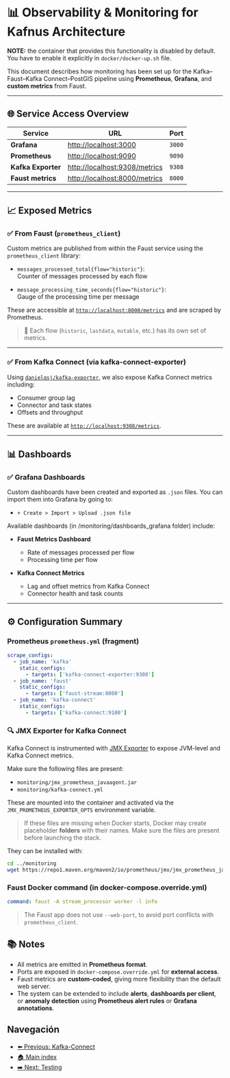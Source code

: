 # 📊 Observability & Monitoring for Kafnus Architecture

**NOTE:** the container that provides this functionality is disabled by default. You have to enable it explicitly in `docker/docker-up.sh` file.

This document describes how monitoring has been set up for the Kafka–Faust–Kafka Connect–PostGIS pipeline using **Prometheus**, **Grafana**, and **custom metrics** from Faust.

---

## 🌐 Service Access Overview

| Service           | URL                          | Port |
|-------------------|-------------------------------|------|
| **Grafana**       | [http://localhost:3000](http://localhost:3000) | `3000` |
| **Prometheus**    | [http://localhost:9090](http://localhost:9090) | `9090` |
| **Kafka Exporter**| [http://localhost:9308/metrics](http://localhost:9308/metrics) | `9308` |
| **Faust metrics** | [http://localhost:8000/metrics](http://localhost:8000/metrics) | `8000` |

---

## 📈 Exposed Metrics

### ✅ From Faust (`prometheus_client`)

Custom metrics are published from within the Faust service using the `prometheus_client` library:

- `messages_processed_total{flow="historic"}`:  
  Counter of messages processed by each flow

- `message_processing_time_seconds{flow="historic"}`:  
  Gauge of the processing time per message

These are accessible at [`http://localhost:8000/metrics`](http://localhost:8000/metrics) and are scraped by Prometheus.

> 📝 Each flow (`historic`, `lastdata`, `mutable`, etc.) has its own set of metrics.

---

### ✅ From Kafka Connect (via kafka-connect-exporter)

Using [`danielqsj/kafka-exporter`](https://github.com/danielqsj/kafka-exporter), we also expose Kafka Connect metrics including:

- Consumer group lag
- Connector and task states
- Offsets and throughput

These are available at [`http://localhost:9308/metrics`](http://localhost:9308/metrics`).

---

## 📊 Dashboards

### ✅ Grafana Dashboards

Custom dashboards have been created and exported as `.json` files. You can import them into Grafana by going to:

- `+ Create > Import > Upload .json file`

Available dashboards (in /monitoring/dashboards_grafana folder) include:

- **Faust Metrics Dashboard**
  - Rate of messages processed per flow
  - Processing time per flow

- **Kafka Connect Metrics**
  - Lag and offset metrics from Kafka Connect
  - Connector health and task counts

---

## ⚙️ Configuration Summary

### Prometheus `prometheus.yml` (fragment)

```yaml
scrape_configs:
  - job_name: 'kafka'
    static_configs:
      - targets: ['kafka-connect-exporter:9308']
  - job_name: 'faust'
    static_configs:
      - targets: ['faust-stream:8000']
  - job_name: 'kafka-connect'
    static_configs:
      - targets: ['kafka-connect:9100']
```

### 🔍 JMX Exporter for Kafka Connect

Kafka Connect is instrumented with [JMX Exporter](https://github.com/prometheus/jmx_exporter) to expose JVM-level and Kafka Connect metrics.

Make sure the following files are present:

- `monitoring/jmx_prometheus_javaagent.jar`
- `monitoring/kafka-connect.yml`

These are mounted into the container and activated via the `JMX_PROMETHEUS_EXPORTER_OPTS` environment variable.

> If these files are missing when Docker starts, Docker may create placeholder **folders** with their names. Make sure the files are present before launching the stack.

They can be installed with:

```bash
cd ../monitoring
wget https://repo1.maven.org/maven2/io/prometheus/jmx/jmx_prometheus_javaagent/0.20.0/jmx_prometheus_javaagent-0.20.0.jar -O jmx_prometheus_javaagent.jar
```

### Faust Docker command (in docker-compose.override.yml)

```yaml
command: faust -A stream_processor worker -l info
```
> The Faust app does not use `--web-port`, to avoid port conflicts with `prometheus_client`.

## 📚 Notes

- All metrics are emitted in **Prometheus format**.
- Ports are exposed in `docker-compose.override.yml` for **external access**.
- Faust metrics are **custom-coded**, giving more flexibility than the default web server.
- The system can be extended to include **alerts**, **dashboards per client**, or **anomaly detection** using **Prometheus alert rules** or **Grafana annotations**.

## Navegación

- [⬅️ Previous: Kafka-Connect](/doc/06_kafka_connect.md)
- [🏠 Main index](../README.md#documentation)
- [➡️ Next: Testing](/doc/08_testting.md)